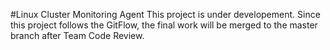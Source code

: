 #Linux Cluster Monitoring Agent
This project is under developement. Since this project follows the GitFlow, the final work will be merged to the master branch after Team Code Review.
